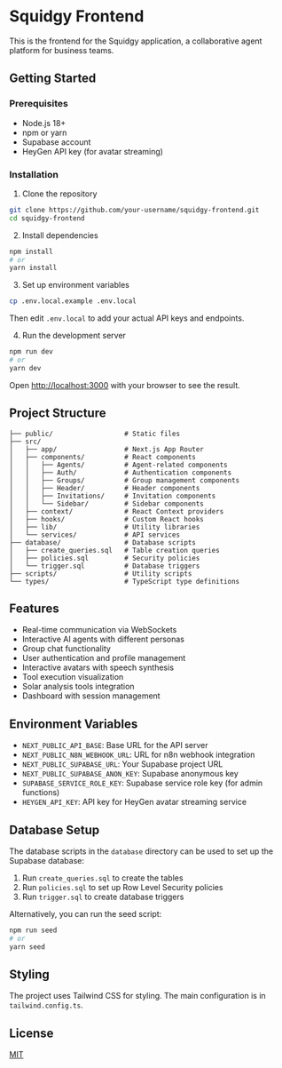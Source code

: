 # Squidgy Frontend
 
This is the frontend for the Squidgy application, a collaborative agent platform for business teams.

## Getting Started

### Prerequisites

- Node.js 18+ 
- npm or yarn
- Supabase account
- HeyGen API key (for avatar streaming)

### Installation

1. Clone the repository
```bash
git clone https://github.com/your-username/squidgy-frontend.git
cd squidgy-frontend
```

2. Install dependencies
```bash
npm install
# or
yarn install
```

3. Set up environment variables
```bash
cp .env.local.example .env.local
```
Then edit `.env.local` to add your actual API keys and endpoints.

4. Run the development server
```bash
npm run dev
# or
yarn dev
```

Open [http://localhost:3000](http://localhost:3000) with your browser to see the result.

## Project Structure

```
├── public/                  # Static files
├── src/
│   ├── app/                 # Next.js App Router
│   ├── components/          # React components
│   │   ├── Agents/          # Agent-related components
│   │   ├── Auth/            # Authentication components
│   │   ├── Groups/          # Group management components
│   │   ├── Header/          # Header components
│   │   ├── Invitations/     # Invitation components
│   │   └── Sidebar/         # Sidebar components
│   ├── context/             # React Context providers
│   ├── hooks/               # Custom React hooks
│   ├── lib/                 # Utility libraries
│   └── services/            # API services
├── database/                # Database scripts
│   ├── create_queries.sql   # Table creation queries
│   ├── policies.sql         # Security policies
│   └── trigger.sql          # Database triggers
├── scripts/                 # Utility scripts
└── types/                   # TypeScript type definitions
```

## Features

- Real-time communication via WebSockets
- Interactive AI agents with different personas
- Group chat functionality
- User authentication and profile management
- Interactive avatars with speech synthesis
- Tool execution visualization
- Solar analysis tools integration
- Dashboard with session management

## Environment Variables

- `NEXT_PUBLIC_API_BASE`: Base URL for the API server
- `NEXT_PUBLIC_N8N_WEBHOOK_URL`: URL for n8n webhook integration
- `NEXT_PUBLIC_SUPABASE_URL`: Your Supabase project URL
- `NEXT_PUBLIC_SUPABASE_ANON_KEY`: Supabase anonymous key
- `SUPABASE_SERVICE_ROLE_KEY`: Supabase service role key (for admin functions)
- `HEYGEN_API_KEY`: API key for HeyGen avatar streaming service

## Database Setup

The database scripts in the `database` directory can be used to set up the Supabase database:

1. Run `create_queries.sql` to create the tables
2. Run `policies.sql` to set up Row Level Security policies
3. Run `trigger.sql` to create database triggers

Alternatively, you can run the seed script:

```bash
npm run seed
# or
yarn seed
```

## Styling

The project uses Tailwind CSS for styling. The main configuration is in `tailwind.config.ts`.

## License

[MIT](https://choosealicense.com/licenses/mit/)
